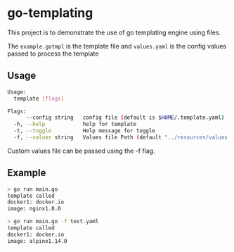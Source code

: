 # go-templating

This project is to demonstrate the use of go templating engine using files.

The `example.gotmpl` is the template file and `values.yaml` is the config values passed to process the template

## Usage
```bash
Usage:
  template [flags]

Flags:
      --config string   config file (default is $HOME/.template.yaml)
  -h, --help            help for template
  -t, --toggle          Help message for toggle
  -f, --values string   Values file Path (default "../resources/values.yaml")
  ```

Custom values file can be passed using the -f flag.

## Example
```bash
> go run main.go
template called
docker1: docker.io
image: nginx1.0.0

> go run main.go -f test.yaml
template called
docker1: docker.io
image: alpine1.14.0
```
                                    